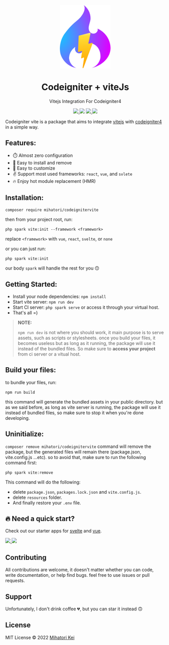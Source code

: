 <div align="center">
	<img width="160px" src="src/logo.png">
  	<h1>Codeigniter + viteJs</h1>
  	<p>Vitejs Integration For Codeigniter4</p>
	<p>
		<a href="https://github.com/firtadokei/codeigniter-vitejs/releases">
			<img src="https://custom-icon-badges.herokuapp.com/github/v/release/firtadokei/codeigniter-vitejs?logo=tag">
		</a>
		<img src="https://custom-icon-badges.herokuapp.com/packagist/stars/mihatori/codeignitervite?logo=star">
		<a href="https://packagist.org/packages/mihatori/codeignitervite">
			<img src="https://badges.hiptest.com:/packagist/dt/mihatori/codeignitervite?color=%23c700ff&logo=packagist&logoColor=%23c700ff">
		</a>
		<a href="LICENSE">
			<img src="https://custom-icon-badges.herokuapp.com/packagist/l/mihatori/codeignitervite?logo=law">
		</a>
	</p>
</div>

Codeigniter vite is a package that aims to integrate [vitejs](https://vitejs.dev/) with [codeigniter4](https://codeigniter.com/) in a simple way.

## Features:
 - ⏱️ Almost zero configuration
 - 🧩 Easy to install and remove
 - 🔨 Easy to customize
 - ✌️ Support most used frameworks: `react`, `vue`, and `svlete`
 - 🔥 Enjoy hot module replacement (HMR)
 
## Installation:

```
composer require mihatori/codeignitervite
```

then from your project root, run:

```
php spark vite:init --framework <framework>
```

replace `<framework>` with `vue`, `react`, `svelte`, or `none`

or you can just run:

```
php spark vite:init
```

our body `spark` will handle the rest for you 🙃

## Getting Started:
- Install your node dependencies: `npm install`
- Start vite server: `npm run dev`
- Start CI server: `php spark serve` or access it through your virtual host.
- That's all =)

> **NOTE:**
> 
> `npm run dev` is not where you should work, it main purpose is to serve assets, such as scripts or stylesheets.
> once you build your files, it becomes useless
> but as long as it running, the package will use it instead of the bundled files.
> So make sure to **access your project** from ci server or a vitual host.

## Build your files:

to bundle your files, run: 
```
npm run build
```
this command will generate the bundled assets in your public directory. 
but as we said before, as long as vite server is running, the package will use it instead of bundled files, so make sure to stop it when you're done developing.

## Uninitialize:

`composer remove mihatori/codeignitervite` command will remove the package, but the generated files will remain there (package.json, vite.config.js ...etc).
so to avoid that, make sure to run the following command first:

```
php spark vite:remove
```
This command will do the following:
- delete `package.json`, `packages.lock.json` and `vite.config.js`.
- delete `resources` folder.
- And finally restore your `.env` file.

## 🔥 Need a quick start?
Check out our starter apps for [svelte](https://github.com/firtadokei/ci-svelte-appstarter) and [vue](https://github.com/firtadokei/ci-vue-appstarter).

<a href="https://github.com/firtadokei/ci-svelte-appstarter">
	<img width="120px" src="https://github.com/firtadokei/ci-svelte-appstarter/raw/master/ci-svelte.webp">
</a>
<a href="https://github.com/firtadokei/ci-vue-appstarter">
	<img width="120px" src="https://github.com/firtadokei/ci-vue-appstarter/raw/master/ci-vue.webp">
</a> 

## Contributing
All contributions are welcome, it doesn't matter whether you can code, write documentation, or help find bugs.
feel free to use issues or pull requests.

## Support
Unfortunately, I don't drink coffee 💔, but you can star it instead 🙃

## License

MIT License &copy; 2022 [Mihatori Kei](https://github.com/firtadokei)
